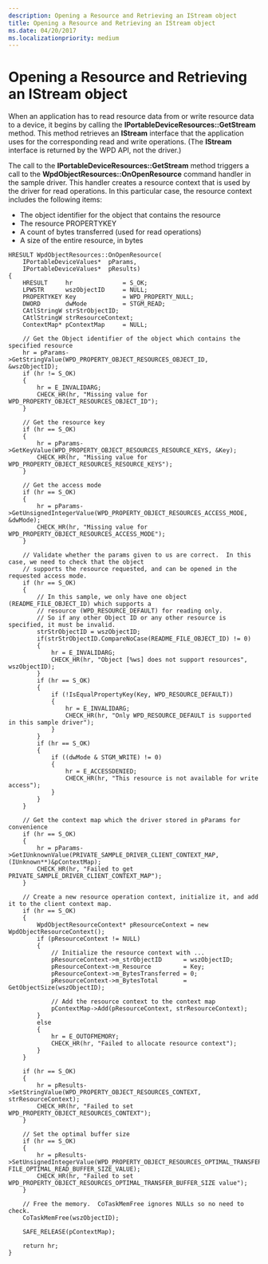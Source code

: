 ```yaml
---
description: Opening a Resource and Retrieving an IStream object
title: Opening a Resource and Retrieving an IStream object
ms.date: 04/20/2017
ms.localizationpriority: medium
---
```


# Opening a Resource and Retrieving an IStream object


When an application has to read resource data from or write resource data to a device, it begins by calling the **IPortableDeviceResources::GetStream** method. This method retrieves an **IStream** interface that the application uses for the corresponding read and write operations. (The **IStream** interface is returned by the WPD API, not the driver.)

The call to the **IPortableDeviceResources::GetStream** method triggers a call to the **WpdObjectResources::OnOpenResource** command handler in the sample driver. This handler creates a resource context that is used by the driver for read operations. In this particular case, the resource context includes the following items:

-   The object identifier for the object that contains the resource
-   The resource PROPERTYKEY
-   A count of bytes transferred (used for read operations)
-   A size of the entire resource, in bytes

```ManagedCPlusPlus
HRESULT WpdObjectResources::OnOpenResource(
    IPortableDeviceValues*  pParams,
    IPortableDeviceValues*  pResults)
{
    HRESULT     hr              = S_OK;
    LPWSTR      wszObjectID     = NULL;
    PROPERTYKEY Key             = WPD_PROPERTY_NULL;
    DWORD       dwMode          = STGM_READ;
    CAtlStringW strStrObjectID;
    CAtlStringW strResourceContext;
    ContextMap* pContextMap     = NULL;

    // Get the Object identifier of the object which contains the specified resource
    hr = pParams->GetStringValue(WPD_PROPERTY_OBJECT_RESOURCES_OBJECT_ID, &wszObjectID);
    if (hr != S_OK)
    {
        hr = E_INVALIDARG;
        CHECK_HR(hr, "Missing value for WPD_PROPERTY_OBJECT_RESOURCES_OBJECT_ID");
    }

    // Get the resource key
    if (hr == S_OK)
    {
        hr = pParams->GetKeyValue(WPD_PROPERTY_OBJECT_RESOURCES_RESOURCE_KEYS, &Key);
        CHECK_HR(hr, "Missing value for WPD_PROPERTY_OBJECT_RESOURCES_RESOURCE_KEYS");
    }

    // Get the access mode
    if (hr == S_OK)
    {
        hr = pParams->GetUnsignedIntegerValue(WPD_PROPERTY_OBJECT_RESOURCES_ACCESS_MODE, &dwMode);
        CHECK_HR(hr, "Missing value for WPD_PROPERTY_OBJECT_RESOURCES_ACCESS_MODE");
    }

    // Validate whether the params given to us are correct.  In this case, we need to check that the object
    // supports the resource requested, and can be opened in the requested access mode.
    if (hr == S_OK)
    {
        // In this sample, we only have one object (README_FILE_OBJECT_ID) which supports a
        // resource (WPD_RESOURCE_DEFAULT) for reading only.
        // So if any other Object ID or any other resource is specified, it must be invalid.
        strStrObjectID = wszObjectID;
        if(strStrObjectID.CompareNoCase(README_FILE_OBJECT_ID) != 0)
        {
            hr = E_INVALIDARG;
            CHECK_HR(hr, "Object [%ws] does not support resources", wszObjectID);
        }
        if (hr == S_OK)
        {
            if (!IsEqualPropertyKey(Key, WPD_RESOURCE_DEFAULT))
            {
                hr = E_INVALIDARG;
                CHECK_HR(hr, "Only WPD_RESOURCE_DEFAULT is supported in this sample driver");
            }
        }
        if (hr == S_OK)
        {
            if ((dwMode & STGM_WRITE) != 0)
            {
                hr = E_ACCESSDENIED;
                CHECK_HR(hr, "This resource is not available for write access");
            }
        }
    }

    // Get the context map which the driver stored in pParams for convenience
    if (hr == S_OK)
    {
        hr = pParams->GetIUnknownValue(PRIVATE_SAMPLE_DRIVER_CLIENT_CONTEXT_MAP, (IUnknown**)&pContextMap);
        CHECK_HR(hr, "Failed to get PRIVATE_SAMPLE_DRIVER_CLIENT_CONTEXT_MAP");
    }

    // Create a new resource operation context, initialize it, and add it to the client context map.
    if (hr == S_OK)
    {
        WpdObjectResourceContext* pResourceContext = new WpdObjectResourceContext();
        if (pResourceContext != NULL)
        {
            // Initialize the resource context with ...
            pResourceContext->m_strObjectID      = wszObjectID;
            pResourceContext->m_Resource         = Key;
            pResourceContext->m_BytesTransferred = 0;
            pResourceContext->m_BytesTotal       = GetObjectSize(wszObjectID);

            // Add the resource context to the context map
            pContextMap->Add(pResourceContext, strResourceContext);
        }
        else
        {
            hr = E_OUTOFMEMORY;
            CHECK_HR(hr, "Failed to allocate resource context");
        }
    }

    if (hr == S_OK)
    {
        hr = pResults->SetStringValue(WPD_PROPERTY_OBJECT_RESOURCES_CONTEXT, strResourceContext);
        CHECK_HR(hr, "Failed to set WPD_PROPERTY_OBJECT_RESOURCES_CONTEXT");
    }

    // Set the optimal buffer size
    if (hr == S_OK)
    {
        hr = pResults->SetUnsignedIntegerValue(WPD_PROPERTY_OBJECT_RESOURCES_OPTIMAL_TRANSFER_BUFFER_SIZE, FILE_OPTIMAL_READ_BUFFER_SIZE_VALUE);
        CHECK_HR(hr, "Failed to set WPD_PROPERTY_OBJECT_RESOURCES_OPTIMAL_TRANSFER_BUFFER_SIZE value");
    }

    // Free the memory.  CoTaskMemFree ignores NULLs so no need to check.
    CoTaskMemFree(wszObjectID);

    SAFE_RELEASE(pContextMap);

    return hr;
}
```

 

 




